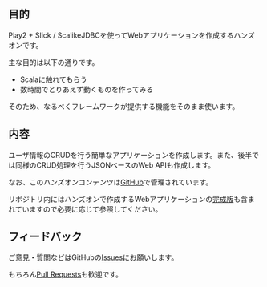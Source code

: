 ## 目的
Play2 + Slick / ScalikeJDBCを使ってWebアプリケーションを作成するハンズオンです。

主な目的は以下の通りです。

- Scalaに触れてもらう
- 数時間でとりあえず動くものを作ってみる

そのため、なるべくフレームワークが提供する機能をそのまま使います。

## 内容
ユーザ情報のCRUDを行う簡単なアプリケーションを作成します。また、後半では同様のCRUD処理を行うJSONベースのWeb APIも作成します。

なお、このハンズオンコンテンツは[GitHub](https://github.com/bizreach-inc/play2-hands-on)で管理されています。

リポジトリ内にはハンズオンで作成するWebアプリケーションの[完成版](https://github.com/bizreach-inc/play2-hands-on/tree/master/projects)も含まれていますので必要に応じて参照してください。

## フィードバック
ご意見・質問などはGitHubの[Issues](https://github.com/bizreach-inc/play2-hands-on/issues)にお願いします。

もちろん[Pull Requests](https://github.com/bizreach-inc/play2-hands-on/pulls)も歓迎です。